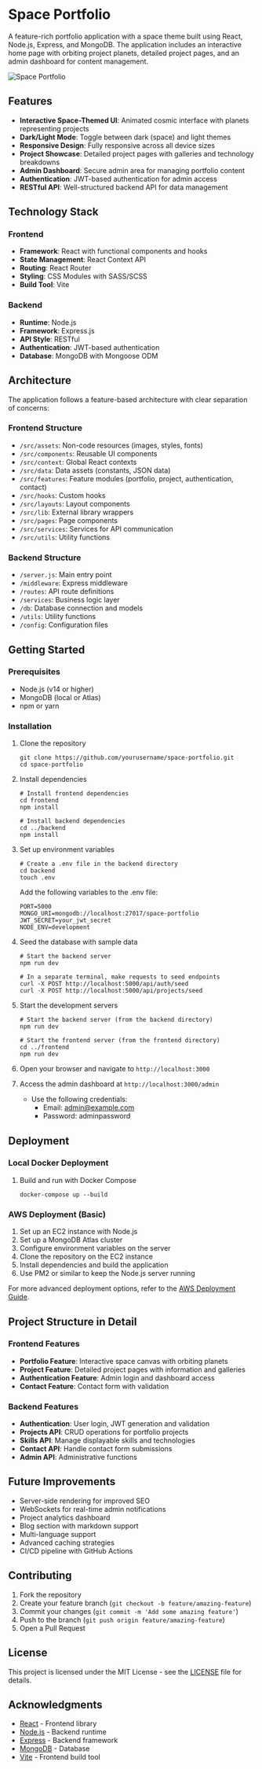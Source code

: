 # Space Portfolio

A feature-rich portfolio application with a space theme built using React, Node.js, Express, and MongoDB. The application includes an interactive home page with orbiting project planets, detailed project pages, and an admin dashboard for content management.

![Space Portfolio](https://via.placeholder.com/1200x600)

## Features

- **Interactive Space-Themed UI**: Animated cosmic interface with planets representing projects
- **Dark/Light Mode**: Toggle between dark (space) and light themes
- **Responsive Design**: Fully responsive across all device sizes
- **Project Showcase**: Detailed project pages with galleries and technology breakdowns
- **Admin Dashboard**: Secure admin area for managing portfolio content
- **Authentication**: JWT-based authentication for admin access
- **RESTful API**: Well-structured backend API for data management

## Technology Stack

### Frontend
- **Framework**: React with functional components and hooks
- **State Management**: React Context API
- **Routing**: React Router
- **Styling**: CSS Modules with SASS/SCSS
- **Build Tool**: Vite

### Backend
- **Runtime**: Node.js
- **Framework**: Express.js
- **API Style**: RESTful
- **Authentication**: JWT-based authentication
- **Database**: MongoDB with Mongoose ODM

## Architecture

The application follows a feature-based architecture with clear separation of concerns:

### Frontend Structure
- `/src/assets`: Non-code resources (images, styles, fonts)
- `/src/components`: Reusable UI components
- `/src/context`: Global React contexts
- `/src/data`: Data assets (constants, JSON data)
- `/src/features`: Feature modules (portfolio, project, authentication, contact)
- `/src/hooks`: Custom hooks
- `/src/layouts`: Layout components
- `/src/lib`: External library wrappers
- `/src/pages`: Page components
- `/src/services`: Services for API communication
- `/src/utils`: Utility functions

### Backend Structure
- `/server.js`: Main entry point
- `/middleware`: Express middleware
- `/routes`: API route definitions
- `/services`: Business logic layer
- `/db`: Database connection and models
- `/utils`: Utility functions
- `/config`: Configuration files

## Getting Started

### Prerequisites

- Node.js (v14 or higher)
- MongoDB (local or Atlas)
- npm or yarn

### Installation

1. Clone the repository
   ```
   git clone https://github.com/yourusername/space-portfolio.git
   cd space-portfolio
   ```

2. Install dependencies
   ```
   # Install frontend dependencies
   cd frontend
   npm install

   # Install backend dependencies
   cd ../backend
   npm install
   ```

3. Set up environment variables
   ```
   # Create a .env file in the backend directory
   cd backend
   touch .env
   ```

   Add the following variables to the .env file:
   ```
   PORT=5000
   MONGO_URI=mongodb://localhost:27017/space-portfolio
   JWT_SECRET=your_jwt_secret
   NODE_ENV=development
   ```

4. Seed the database with sample data
   ```
   # Start the backend server
   npm run dev
   
   # In a separate terminal, make requests to seed endpoints
   curl -X POST http://localhost:5000/api/auth/seed
   curl -X POST http://localhost:5000/api/projects/seed
   ```

5. Start the development servers
   ```
   # Start the backend server (from the backend directory)
   npm run dev
   
   # Start the frontend server (from the frontend directory)
   cd ../frontend
   npm run dev
   ```

6. Open your browser and navigate to `http://localhost:3000`

7. Access the admin dashboard at `http://localhost:3000/admin`
   - Use the following credentials:
     - Email: admin@example.com
     - Password: adminpassword

## Deployment

### Local Docker Deployment

1. Build and run with Docker Compose
   ```
   docker-compose up --build
   ```

### AWS Deployment (Basic)

1. Set up an EC2 instance with Node.js
2. Set up a MongoDB Atlas cluster
3. Configure environment variables on the server
4. Clone the repository on the EC2 instance
5. Install dependencies and build the application
6. Use PM2 or similar to keep the Node.js server running

For more advanced deployment options, refer to the [AWS Deployment Guide](/docs/aws-deployment.md).

## Project Structure in Detail

### Frontend Features

- **Portfolio Feature**: Interactive space canvas with orbiting planets
- **Project Feature**: Detailed project pages with information and galleries
- **Authentication Feature**: Admin login and dashboard access
- **Contact Feature**: Contact form with validation

### Backend Features

- **Authentication**: User login, JWT generation and validation
- **Projects API**: CRUD operations for portfolio projects
- **Skills API**: Manage displayable skills and technologies
- **Contact API**: Handle contact form submissions
- **Admin API**: Administrative functions

## Future Improvements

- Server-side rendering for improved SEO
- WebSockets for real-time admin notifications
- Project analytics dashboard
- Blog section with markdown support
- Multi-language support
- Advanced caching strategies
- CI/CD pipeline with GitHub Actions

## Contributing

1. Fork the repository
2. Create your feature branch (`git checkout -b feature/amazing-feature`)
3. Commit your changes (`git commit -m 'Add some amazing feature'`)
4. Push to the branch (`git push origin feature/amazing-feature`)
5. Open a Pull Request

## License

This project is licensed under the MIT License - see the [LICENSE](LICENSE) file for details.

## Acknowledgments

- [React](https://reactjs.org/) - Frontend library
- [Node.js](https://nodejs.org/) - Backend runtime
- [Express](https://expressjs.com/) - Backend framework
- [MongoDB](https://www.mongodb.com/) - Database
- [Vite](https://vitejs.dev/) - Frontend build tool
